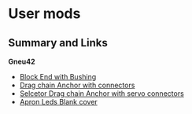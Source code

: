 # User mods

## Summary and Links

**Gneu42**
* [Block End with Bushing](Gneu42/Block_End_with_Bushings)
* [Drag chain Anchor with connectors](Gneu42/Drag_Chain_Anchor_With_Microfit3)
* [Selcetor Drag chain Anchor with servo connectors](Gneu42/Selector_Drag_chain_Anchor_with_servo_connectors)
* [Apron Leds Blank cover](Gneu42/Apron_Leds)
